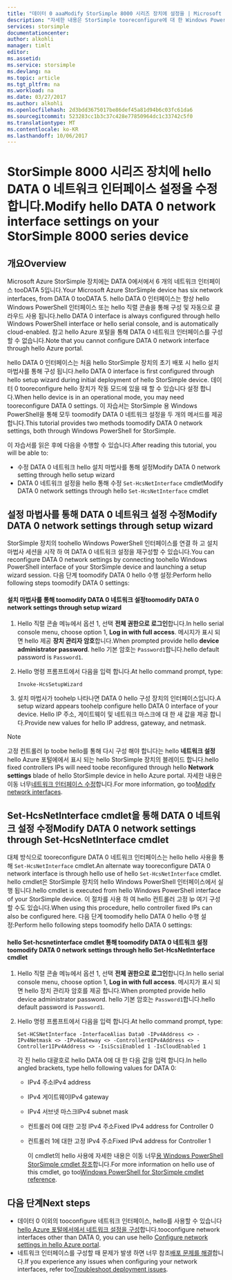 ```yaml
---
title: "데이터 0 aaaModify StorSimple 8000 시리즈 장치에 설정을 | Microsoft Docs"
description: "자세한 내용은 StorSimple tooreconfigure에 대 한 Windows PowerShell toouse StorSimple 장치에서 DATA 0 네트워크 인터페이스를 hello 하는 방법입니다."
services: storsimple
documentationcenter: 
author: alkohli
manager: timlt
editor: 
ms.assetid: 
ms.service: storsimple
ms.devlang: na
ms.topic: article
ms.tgt_pltfrm: na
ms.workload: na
ms.date: 03/27/2017
ms.author: alkohli
ms.openlocfilehash: 2d3bdd3675017be86def45a81d94b6c03fc61da6
ms.sourcegitcommit: 523283cc1b3c37c428e77850964dc1c33742c5f0
ms.translationtype: MT
ms.contentlocale: ko-KR
ms.lasthandoff: 10/06/2017
---
```

# <a name="modify-hello-data-0-network-interface-settings-on-your-storsimple-8000-series-device"></a><span data-ttu-id="7d94a-103">StorSimple 8000 시리즈 장치에 hello DATA 0 네트워크 인터페이스 설정을 수정 합니다.</span><span class="sxs-lookup"><span data-stu-id="7d94a-103">Modify hello DATA 0 network interface settings on your StorSimple 8000 series device</span></span>

## <a name="overview"></a><span data-ttu-id="7d94a-104">개요</span><span class="sxs-lookup"><span data-stu-id="7d94a-104">Overview</span></span>

<span data-ttu-id="7d94a-105">Microsoft Azure StorSimple 장치에는 DATA 0에서에서 6 개의 네트워크 인터페이스 tooDATA 5입니다.</span><span class="sxs-lookup"><span data-stu-id="7d94a-105">Your Microsoft Azure StorSimple device has six network interfaces, from DATA 0 tooDATA 5.</span></span> <span data-ttu-id="7d94a-106">hello DATA 0 인터페이스는 항상 hello Windows PowerShell 인터페이스 또는 hello 직렬 콘솔을 통해 구성 및 자동으로 클라우드 사용 됩니다.</span><span class="sxs-lookup"><span data-stu-id="7d94a-106">hello DATA 0 interface is always configured through hello Windows PowerShell interface or hello serial console, and is automatically cloud-enabled.</span></span> <span data-ttu-id="7d94a-107">참고 hello Azure 포털을 통해 DATA 0 네트워크 인터페이스를 구성할 수 없습니다.</span><span class="sxs-lookup"><span data-stu-id="7d94a-107">Note that you cannot configure DATA 0 network interface through hello Azure portal.</span></span>

<span data-ttu-id="7d94a-108">hello DATA 0 인터페이스는 처음 hello StorSimple 장치의 초기 배포 시 hello 설치 마법사를 통해 구성 됩니다.</span><span class="sxs-lookup"><span data-stu-id="7d94a-108">hello DATA 0 interface is first configured through hello setup wizard during initial deployment of hello StorSimple device.</span></span> <span data-ttu-id="7d94a-109">데이터 0 tooreconfigure hello 장치가 작동 모드에 있을 때 할 수 있습니다 설정 합니다.</span><span class="sxs-lookup"><span data-stu-id="7d94a-109">When hello device is in an operational mode, you may need tooreconfigure DATA 0 settings.</span></span> <span data-ttu-id="7d94a-110">이 자습서는 StorSimple 용 Windows PowerShell을 통해 모두 toomodify DATA 0 네트워크 설정을 두 개의 메서드를 제공합니다.</span><span class="sxs-lookup"><span data-stu-id="7d94a-110">This tutorial provides two methods toomodify DATA 0 network settings, both through Windows PowerShell for StorSimple.</span></span>

<span data-ttu-id="7d94a-111">이 자습서를 읽은 후에 다음을 수행할 수 있습니다.</span><span class="sxs-lookup"><span data-stu-id="7d94a-111">After reading this tutorial, you will be able to:</span></span>

* <span data-ttu-id="7d94a-112">수정 DATA 0 네트워크 hello 설치 마법사를 통해 설정</span><span class="sxs-lookup"><span data-stu-id="7d94a-112">Modify DATA 0 network setting through hello setup wizard</span></span>
* <span data-ttu-id="7d94a-113">DATA 0 네트워크 설정을 hello 통해 수정 `Set-HcsNetInterface` cmdlet</span><span class="sxs-lookup"><span data-stu-id="7d94a-113">Modify DATA 0 network settings through hello `Set-HcsNetInterface` cmdlet</span></span>

## <a name="modify-data-0-network-settings-through-setup-wizard"></a><span data-ttu-id="7d94a-114">설정 마법사를 통해 DATA 0 네트워크 설정 수정</span><span class="sxs-lookup"><span data-stu-id="7d94a-114">Modify DATA 0 network settings through setup wizard</span></span>
<span data-ttu-id="7d94a-115">StorSimple 장치의 toohello Windows PowerShell 인터페이스를 연결 하 고 설치 마법사 세션을 시작 하 여 DATA 0 네트워크 설정을 재구성할 수 있습니다.</span><span class="sxs-lookup"><span data-stu-id="7d94a-115">You can reconfigure DATA 0 network settings by connecting toohello Windows PowerShell interface of your StorSimple device and launching a setup wizard session.</span></span> <span data-ttu-id="7d94a-116">다음 단계 toomodify DATA 0 hello 수행 설정:</span><span class="sxs-lookup"><span data-stu-id="7d94a-116">Perform hello following steps toomodify DATA 0 settings:</span></span>

#### <a name="toomodify-data-0-network-settings-through-setup-wizard"></a><span data-ttu-id="7d94a-117">설치 마법사를 통해 toomodify DATA 0 네트워크 설정</span><span class="sxs-lookup"><span data-stu-id="7d94a-117">toomodify DATA 0 network settings through setup wizard</span></span>
1. <span data-ttu-id="7d94a-118">Hello 직렬 콘솔 메뉴에서 옵션 1, 선택 **전체 권한으로 로그인**합니다.</span><span class="sxs-lookup"><span data-stu-id="7d94a-118">In hello serial console menu, choose option 1, **Log in with full access**.</span></span> <span data-ttu-id="7d94a-119">메시지가 표시 되 면 hello 제공 **장치 관리자 암호**합니다.</span><span class="sxs-lookup"><span data-stu-id="7d94a-119">When prompted provide hello **device administrator password**.</span></span> <span data-ttu-id="7d94a-120">hello 기본 암호는 `Password1`합니다.</span><span class="sxs-lookup"><span data-stu-id="7d94a-120">hello default password is `Password1`.</span></span>
2. <span data-ttu-id="7d94a-121">Hello 명령 프롬프트에서 다음을 입력 합니다.</span><span class="sxs-lookup"><span data-stu-id="7d94a-121">At hello command prompt, type:</span></span>
   
    `Invoke-HcsSetupWizard`
3. <span data-ttu-id="7d94a-122">설치 마법사가 toohelp 나타나면 DATA 0 hello 구성 장치의 인터페이스입니다.</span><span class="sxs-lookup"><span data-stu-id="7d94a-122">A setup wizard appears toohelp configure hello DATA 0 interface of your device.</span></span> <span data-ttu-id="7d94a-123">Hello IP 주소, 게이트웨이 및 네트워크 마스크에 대 한 새 값을 제공 합니다.</span><span class="sxs-lookup"><span data-stu-id="7d94a-123">Provide new values for hello IP address, gateway, and netmask.</span></span>

> [!NOTE]
> <span data-ttu-id="7d94a-124">고정 컨트롤러 Ip toobe hello를 통해 다시 구성 해야 합니다는 hello **네트워크 설정** hello Azure 포털에에서 표시 되는 hello StorSimple 장치의 블레이드 합니다.</span><span class="sxs-lookup"><span data-stu-id="7d94a-124">hello fixed controllers IPs will need toobe reconfigured through hello **Network settings** blade of hello StorSimple device in hello Azure portal.</span></span> <span data-ttu-id="7d94a-125">자세한 내용은 이동 너무[네트워크 인터페이스 수정](storsimple-8000-modify-device-config.md#modify-network-interfaces)합니다.</span><span class="sxs-lookup"><span data-stu-id="7d94a-125">For more information, go too[Modify network interfaces](storsimple-8000-modify-device-config.md#modify-network-interfaces).</span></span>

## <a name="modify-data-0-network-settings-through-set-hcsnetinterface-cmdlet"></a><span data-ttu-id="7d94a-126">Set-HcsNetInterface cmdlet을 통해 DATA 0 네트워크 설정 수정</span><span class="sxs-lookup"><span data-stu-id="7d94a-126">Modify DATA 0 network settings through Set-HcsNetInterface cmdlet</span></span>
<span data-ttu-id="7d94a-127">대체 방식으로 tooreconfigure DATA 0 네트워크 인터페이스는 hello hello 사용을 통해 `Set-HcsNetInterface` cmdlet.</span><span class="sxs-lookup"><span data-stu-id="7d94a-127">An alternate way tooreconfigure DATA 0 network interface is through hello use of hello `Set-HcsNetInterface` cmdlet.</span></span> <span data-ttu-id="7d94a-128">hello cmdlet은 StorSimple 장치의 hello Windows PowerShell 인터페이스에서 실행 됩니다.</span><span class="sxs-lookup"><span data-stu-id="7d94a-128">hello cmdlet is executed from hello Windows PowerShell interface of your StorSimple device.</span></span> <span data-ttu-id="7d94a-129">이 절차를 사용 하 여 hello 컨트롤러 고정 Ip 여기 구성할 수도 있습니다.</span><span class="sxs-lookup"><span data-stu-id="7d94a-129">When using this procedure, hello controller fixed IPs can also be configured here.</span></span> <span data-ttu-id="7d94a-130">다음 단계 toomodify hello DATA 0 hello 수행 설정:</span><span class="sxs-lookup"><span data-stu-id="7d94a-130">Perform hello following steps toomodify hello DATA 0 settings:</span></span> 

#### <a name="toomodify-data-0-network-settings-through-hello-set-hcsnetinterface-cmdlet"></a><span data-ttu-id="7d94a-131">hello Set-hcsnetinterface cmdlet 통해 toomodify DATA 0 네트워크 설정</span><span class="sxs-lookup"><span data-stu-id="7d94a-131">toomodify DATA 0 network settings through hello Set-HcsNetInterface cmdlet</span></span>
1. <span data-ttu-id="7d94a-132">Hello 직렬 콘솔 메뉴에서 옵션 1, 선택 **전체 권한으로 로그인**합니다.</span><span class="sxs-lookup"><span data-stu-id="7d94a-132">In hello serial console menu, choose option 1, **Log in with full access**.</span></span> <span data-ttu-id="7d94a-133">메시지가 표시 되 면 hello 장치 관리자 암호를 제공 합니다.</span><span class="sxs-lookup"><span data-stu-id="7d94a-133">When prompted provide hello device administrator password.</span></span> <span data-ttu-id="7d94a-134">hello 기본 암호는 `Password1`합니다.</span><span class="sxs-lookup"><span data-stu-id="7d94a-134">hello default password is `Password1`.</span></span>
2. <span data-ttu-id="7d94a-135">Hello 명령 프롬프트에서 다음을 입력 합니다.</span><span class="sxs-lookup"><span data-stu-id="7d94a-135">At hello command prompt, type:</span></span>
   
    `Set-HCSNetInterface -InterfaceAlias Data0 -IPv4Address <> -IPv4Netmask <> -IPv4Gateway <> -Controller0IPv4Address <> -Controller1IPv4Address <> -IsiScsiEnabled 1 -IsCloudEnabled 1`
   
    <span data-ttu-id="7d94a-136">각 진 hello 대괄호로 hello DATA 0에 대 한 다음 값을 입력 합니다.</span><span class="sxs-lookup"><span data-stu-id="7d94a-136">In hello angled brackets, type hello following values for DATA 0:</span></span>
   
   * <span data-ttu-id="7d94a-137">IPv4 주소</span><span class="sxs-lookup"><span data-stu-id="7d94a-137">IPv4 address</span></span>
   * <span data-ttu-id="7d94a-138">IPv4 게이트웨이</span><span class="sxs-lookup"><span data-stu-id="7d94a-138">IPv4 gateway</span></span>
   * <span data-ttu-id="7d94a-139">IPv4 서브넷 마스크</span><span class="sxs-lookup"><span data-stu-id="7d94a-139">IPv4 subnet mask</span></span>
   * <span data-ttu-id="7d94a-140">컨트롤러 0에 대한 고정 IPv4 주소</span><span class="sxs-lookup"><span data-stu-id="7d94a-140">Fixed IPv4 address for Controller 0</span></span>
   * <span data-ttu-id="7d94a-141">컨트롤러 1에 대한 고정 IPv4 주소</span><span class="sxs-lookup"><span data-stu-id="7d94a-141">Fixed IPv4 address for Controller 1</span></span>
     
     <span data-ttu-id="7d94a-142">이 cmdlet의 hello 사용에 자세한 내용은 이동 너무[용 Windows PowerShell StorSimple cmdlet 참조](https://technet.microsoft.com/library/dn688161.aspx)합니다.</span><span class="sxs-lookup"><span data-stu-id="7d94a-142">For more information on hello use of this cmdlet, go too[Windows PowerShell for StorSimple cmdlet reference](https://technet.microsoft.com/library/dn688161.aspx).</span></span>

## <a name="next-steps"></a><span data-ttu-id="7d94a-143">다음 단계</span><span class="sxs-lookup"><span data-stu-id="7d94a-143">Next steps</span></span>
* <span data-ttu-id="7d94a-144">데이터 0 이외의 tooconfigure 네트워크 인터페이스, hello를 사용할 수 있습니다 [hello Azure 포털에서에서 네트워크 설정을 구성](storsimple-8000-modify-device-config.md)합니다.</span><span class="sxs-lookup"><span data-stu-id="7d94a-144">tooconfigure network interfaces other than DATA 0, you can use hello [Configure network settings in hello Azure portal](storsimple-8000-modify-device-config.md).</span></span> 
* <span data-ttu-id="7d94a-145">네트워크 인터페이스를 구성할 때 문제가 발생 하면 너무 참조[배포 문제를 해결](storsimple-troubleshoot-deployment.md)합니다.</span><span class="sxs-lookup"><span data-stu-id="7d94a-145">If you experience any issues when configuring your network interfaces, refer too[Troubleshoot deployment issues](storsimple-troubleshoot-deployment.md).</span></span>

